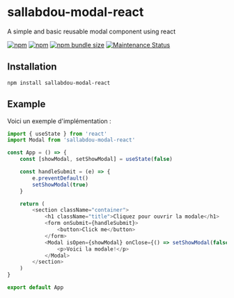 # sallabdou-modal-react

A simple and basic reusable modal component using react

<a href="https://www.npmjs.com/package/sallabdou-modal-react"><img alt="npm" src="https://img.shields.io/npm/dw/sallabdou-modal-react"></a>
<a href="https://www.npmjs.com/package/sallabdou-modal-react"><img alt="npm" src="https://img.shields.io/npm/v/sallabdou-modal-react"></a>
<a href="https://www.npmjs.com/package/sallabdou-modal-react"><img alt="npm bundle size" src="https://img.shields.io/bundlephobia/minzip/sallabdou-modal-react"></a>
<a href="https://www.npmjs.com/package/sallabdou-modal-react">
<img alt="Maintenance Status" src="https://img.shields.io/badge/maintenance-active-green.svg" />
</a>

## Installation

```
npm install sallabdou-modal-react
```

## Example

Voici un exemple d'implémentation :

```js
import { useState } from 'react'
import Modal from 'sallabdou-modal-react'

const App = () => {
    const [showModal, setShowModal] = useState(false)

    const handleSubmit = (e) => {
        e.preventDefault()
        setShowModal(true)
    }

    return (
        <section className="container">
            <h1 className="title">Cliquez pour ouvrir la modale</h1>
            <form onSubmit={handleSubmit}>
                <button>Click me</button>
            </form>
            <Modal isOpen={showModal} onClose={() => setShowModal(false)}>
                <p>Voici la modale!</p>
            </Modal>
        </section>
    )
}

export default App
```